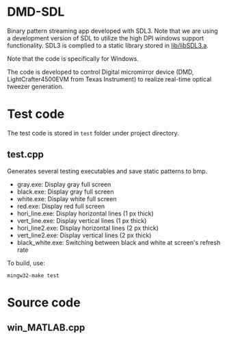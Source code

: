 # DMD-SDL
Binary pattern streaming app developed with SDL3. Note that we are using a development version of SDL to utilize the high DPI windows support functionality. SDL3 is complied to a static library stored in [lib/libSDL3.a](lib/libSDL3.a).

Note that the code is specifically for Windows.

The code is developed to control Digital micromirror device (DMD, LightCrafter4500EVM from Texas Instrument) to realize real-time optical tweezer generation.

# Test code
The test code is stored in `test` folder under project directory.
## test.cpp
Generates several testing executables and save static patterns to bmp.
- gray.exe: Display gray full screen
- black.exe: Display gray full screen
- white.exe: Display white full screen
- red.exe: Display red full screen
- hori_line.exe: Display horizontal lines (1 px thick)
- vert_line.exe: Display vertical lines (1 px thick)
- hori_line2.exe: Display horizontal lines (2 px thick)
- vert_line2.exe: Display vertical lines (2 px thick)
- black_white.exe: Switching between black and white at screen's refresh rate

To build, use: 
```
mingw32-make test
```

# Source code
## win_MATLAB.cpp
